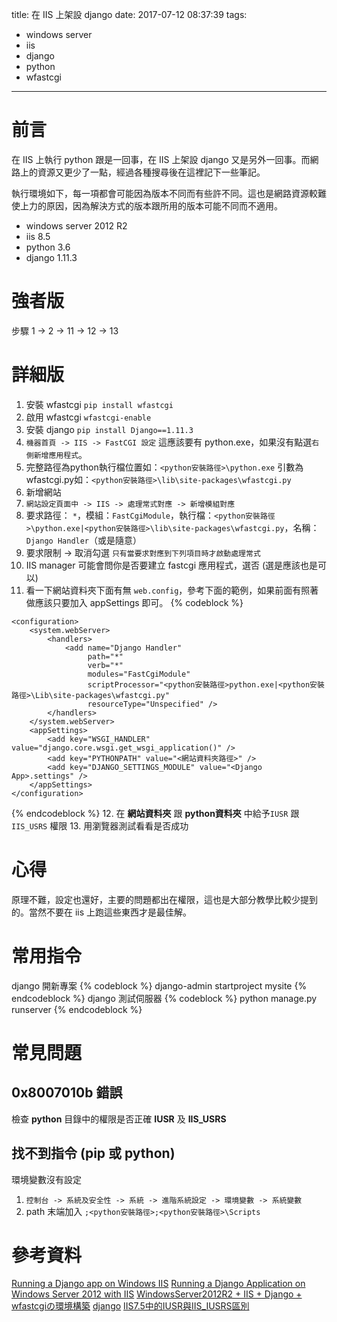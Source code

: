 title: 在 IIS 上架設 django
date: 2017-07-12 08:37:39
tags:
- windows server
- iis
- django
- python
- wfastcgi
---
# 前言
在 IIS 上執行 python 跟是一回事，在 IIS 上架設 django 又是另外一回事。而網路上的資源又更少了一點，經過各種搜尋後在這裡記下一些筆記。

執行環境如下，每一項都會可能因為版本不同而有些許不同。這也是網路資源較難使上力的原因，因為解決方式的版本跟所用的版本可能不同而不適用。
- windows server 2012 R2
- iis 8.5
- python 3.6
- django 1.11.3

<!-- more -->

# 強者版
  步驟 1 -> 2 -> 11 -> 12 -> 13

# 詳細版
1. 安裝 wfastcgi `pip install wfastcgi`
2. 啟用 wfastcgi `wfastcgi-enable`
3. 安裝 django `pip install Django==1.11.3`
4. `機器首頁 -> IIS -> FastCGI 設定` 這應該要有 python.exe，如果沒有點選`右側新增應用程式`。
5. 完整路徑為python執行檔位置如：`<python安裝路徑>\python.exe` 引數為wfastcgi.py如：`<python安裝路徑>\lib\site-packages\wfastcgi.py`
6. 新增網站
7. `網站設定頁面中 -> IIS -> 處理常式對應 -> 新增模組對應`
8. 要求路徑： `*`，模組：`FastCgiModule`，執行檔：`<python安裝路徑>\python.exe|<python安裝路徑>\lib\site-packages\wfastcgi.py`，名稱：`Django Handler`（或是隨意）
9. 要求限制 -> 取消勾選 `只有當要求對應到下列項目時才啟動處理常式`
10. IIS manager 可能會問你是否要建立 fastcgi 應用程式，選否 (選是應該也是可以)
11. 看一下網站資料夾下面有無 `web.config`，參考下面的範例，如果前面有照著做應該只要加入 appSettings 即可。
{% codeblock %}
<?xml version="1.0" encoding="UTF-8"?>
    <configuration>
        <system.webServer>
            <handlers>
                <add name="Django Handler" 
                     path="*" 
                     verb="*" 
                     modules="FastCgiModule" 
                     scriptProcessor="<python安裝路徑>python.exe|<python安裝路徑>\Lib\site-packages\wfastcgi.py" 
                     resourceType="Unspecified" />
            </handlers>
        </system.webServer>
        <appSettings>
            <add key="WSGI_HANDLER" value="django.core.wsgi.get_wsgi_application()" />
            <add key="PYTHONPATH" value="<網站資料夾路徑>" />
            <add key="DJANGO_SETTINGS_MODULE" value="<Django App>.settings" />
        </appSettings>
    </configuration>
{% endcodeblock %}
12. 在 **網站資料夾** 跟 **python資料夾** 中給予`IUSR` 跟 `IIS_USRS` 權限
13. 用瀏覽器測試看看是否成功

# 心得
原理不難，設定也還好，主要的問題都出在權限，這也是大部分教學比較少提到的。當然不要在 iis 上跑這些東西才是最佳解。

# 常用指令
django 開新專案
{% codeblock %}
django-admin startproject mysite
{% endcodeblock %}
django 測試伺服器
{% codeblock %}
python manage.py runserver
{% endcodeblock %}
# 常見問題
## 0x8007010b 錯誤
檢查 **python** 目錄中的權限是否正確 **IUSR** 及 **IIS_USRS**

## 找不到指令 (pip 或 python)
環境變數沒有設定 
1. `控制台 -> 系統及安全性 -> 系統 -> 進階系統設定 -> 環境變數 -> 系統變數` 
2. path 末端加入 `;<python安裝路徑>;<python安裝路徑>\Scripts`

# 參考資料
[Running a Django app on Windows IIS](http://kronoskoders.logdown.com/posts/1074588-running-a-django-app-on-windows-iis)
[Running a Django Application on Windows Server 2012 with IIS](http://blog.mattwoodward.com/2016/07/running-django-application-on-windows.html)
[WindowsServer2012R2 + IIS + Django + wfastcgiの環境構築](http://errormaker.blog74.fc2.com/blog-entry-24.html)
[django](https://www.djangoproject.com)
[IIS7.5中的IUSR與IIS_IUSRS區別](http://blog.fhps.tp.edu.tw/fhpsmis/?p=1015)
